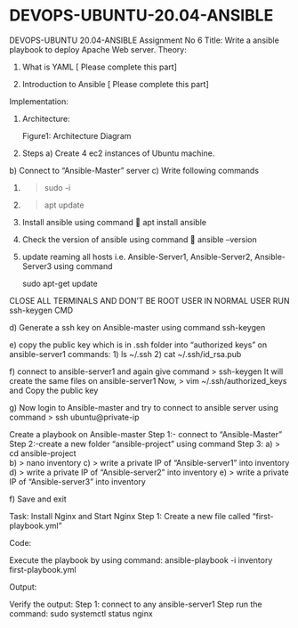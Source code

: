 # DEVOPS-UBUNTU-20.04-ANSIBLE
DEVOPS-UBUNTU 20.04-ANSIBLE
Assignment No 6
Title: Write a ansible playbook to deploy Apache Web server.
Theory:
1)	What is YAML
[ Please complete this part]

2)	Introduction to Ansible
[ Please complete this part]

Implementation:
1.	Architecture: 




	Figure1: Architecture Diagram
2.	Steps
a)	Create 4 ec2 instances of Ubuntu machine.

 
b)	Connect to “Ansible-Master” server
c)	Write following commands

1)	> sudo -i
2)	> apt update
 
3)	Install ansible using command
	apt install ansible
 

4)	Check the version of ansible using command
	ansible –version
5)	update reaming all hosts i.e. Ansible-Server1, Ansible-Server2, Ansible-Server3 using command


	sudo apt-get update
  
  
  
CLOSE ALL TERMINALS AND DON’T BE ROOT USER IN NORMAL USER RUN ssh-keygen CMD
  
d)	Generate a ssh key on Ansible-master using command
	ssh-keygen
		 
e)	copy the public key which is in .ssh folder into “authorized keys” on ansible-server1
commands: 
	1)  ls ~/.ssh
	2) cat ~/.ssh/id_rsa.pub
 
f)	connect to ansible-server1 and again give command 
		> ssh-keygen
	It will create the same files on ansible-server1
Now,
	> vim ~/.ssh/authorized_keys
		and	Copy the public key 

 


g)	Now login to Ansible-master and try to connect to ansible server using command
	> ssh ubuntu@private-ip

 
	
Create a playbook on Ansible-master 
Step 1:- connect to “Ansible-Master” 
Step 2:-create a new folder “ansible-project” using command
Step 3: 
a)	> cd ansible-project	
b)	> nano inventory
c)	> write a private IP of “Ansible-server1” into inventory
d)	> write a private IP of “Ansible-server2” into inventory
e)	> write a private IP of “Ansible-server3” into inventory







f)	Save and exit

Task: Install Nginx and Start Nginx
Step 1: Create a new file called “first-playbook.yml”
 
Code:










 
Execute the playbook by using command:
ansible-playbook -i inventory first-playbook.yml
 

Output:
 
Verify the output:
Step 1: connect to any ansible-server1
Step run the command: sudo systemctl status nginx
 

